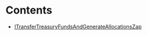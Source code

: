 

# Contents
- [ITransferTreasuryFundsAndGenerateAllocationsZap](TransferTreasuryFundsAndGenerateAllocations.sol/contract.ITransferTreasuryFundsAndGenerateAllocationsZap.md)
